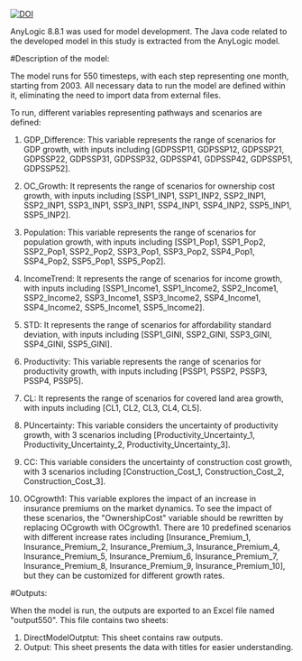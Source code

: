 [![DOI](https://zenodo.org/badge/812214795.svg)](https://zenodo.org/doi/10.5281/zenodo.11526447)

AnyLogic 8.8.1 was used for model development. The Java code related to the developed model in this study is extracted from the AnyLogic model.

#Description of the model:

The model runs for 550 timesteps, with each step representing one month, starting from 2003. All necessary data to run the model are defined within it, eliminating the need to import data from external files.

To run, different variables representing pathways and scenarios are defined:

1.	GDP_Difference: This variable represents the range of scenarios for GDP growth, with inputs including [GDPSSP11, GDPSSP12, GDPSSP21, GDPSSP22, GDPSSP31, GDPSSP32, GDPSSP41, GDPSSP42, GDPSSP51, GDPSSP52].

2.	OC_Growth: It represents the range of scenarios for ownership cost growth, with inputs including [SSP1_INP1, SSP1_INP2, SSP2_INP1, SSP2_INP1, SSP3_INP1, SSP3_INP1, SSP4_INP1, SSP4_INP2, SSP5_INP1, SSP5_INP2].

3.	Population: This variable represents the range of scenarios for population growth, with inputs including [SSP1_Pop1, SSP1_Pop2, SSP2_Pop1, SSP2_Pop2, SSP3_Pop1, SSP3_Pop2, SSP4_Pop1, SSP4_Pop2, SSP5_Pop1, SSP5_Pop2].

4.	IncomeTrend: It represents the range of scenarios for income growth, with inputs including [SSP1_Income1, SSP1_Income2, SSP2_Income1, SSP2_Income2, SSP3_Income1, SSP3_Income2, SSP4_Income1, SSP4_Income2, SSP5_Income1, SSP5_Income2].

5.	STD: It represents the range of scenarios for affordability standard deviation, with inputs including [SSP1_GINI, SSP2_GINI, SSP3_GINI, SSP4_GINI, SSP5_GINI].

6.	Productivity: This variable represents the range of scenarios for productivity growth, with inputs including [PSSP1, PSSP2, PSSP3, PSSP4, PSSP5].

7.	CL: It represents the range of scenarios for covered land area growth, with inputs including [CL1, CL2, CL3, CL4, CL5].

8.	PUncertainty: This variable considers the uncertainty of productivity growth, with 3 scenarios including [Productivity_Uncertainty_1, Productivity_Uncertainty_2, Productivity_Uncertainty_3].

9.	CC: This variable considers the uncertainty of construction cost growth, with 3 scenarios including [Construction_Cost_1, Construction_Cost_2, Construction_Cost_3].

10.	OCgrowth1: This variable explores the impact of an increase in insurance premiums on the market dynamics. To see the impact of these scenarios, the "OwnershipCost" variable should be rewritten by replacing OCgrowth with OCgrowth1. There are 10 predefined scenarios with different increase rates including [Insurance_Premium_1, Insurance_Premium_2, Insurance_Premium_3, Insurance_Premium_4, Insurance_Premium_5, Insurance_Premium_6, Insurance_Premium_7, Insurance_Premium_8, Insurance_Premium_9, Insurance_Premium_10], but they can be customized for different growth rates.

#Outputs:

When the model is run, the outputs are exported to an Excel file named "output550". This file contains two sheets:

1.	DirectModelOutptut: This sheet contains raw outputs.
2.	Output: This sheet presents the data with titles for easier understanding.

